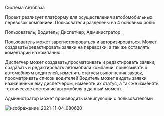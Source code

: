 Система Автобаза

Проект реализует платформу для осуществления автобомобильных перевозок компанией. Пользователи разделены на 4 основных роли:

Пользователь;
Водитель;
Диспетчер;
Администратор.

Пользователь может зарегистрироваться и авторизироваться. Может создавать/редактировать заявки на перевозки, а так же оставлять коментарии на компанию.

Диспетчер может создавать,просматривать и редактировать заявки, создавать и редактировать автомобили компании, привязывать к автомобилям водителей, изменять статусы выполнения заявок, просматривать список водителей 
Водитель может видеть заявки назначенные ему диспетчером, изменять их статус, а так же изменять техническое состояние автомобиля в данный момент.

Администратор может производить манипуляции с пользователями

![изображение_2021-11-04_080620](https://user-images.githubusercontent.com/56992508/140260984-4be87ede-f767-437f-8e7c-e9acb1e0282d.png)
